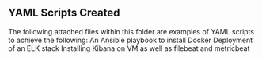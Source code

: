 YAML Scripts Created
--------------------------

The following attached files within this folder are examples of YAML scripts to achieve the following:
 An Ansible playbook to install Docker
 Deployment of an ELK stack
 Installing Kibana on VM as well as filebeat and metricbeat
